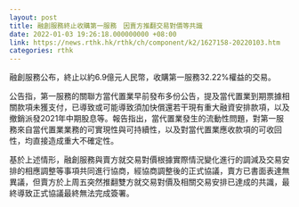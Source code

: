 ```yaml
---
layout: post
title: 融創服務終止收購第一服務　因賣方推翻交易對價等共識
date: 2022-01-03 19:26:18.000000000 +08:00
link: https://news.rthk.hk/rthk/ch/component/k2/1627158-20220103.htm
categories: rthk
---
```


融創服務公布，終止以約6.9億元人民幣，收購第一服務32.22%權益的交易。

公告指，第一服務的關聯方當代置業早前發布多份公告，提及當代置業到期票據相關款項未獲支付，已導致或可能導致須加快償還若干現有重大融資安排款項，以及撤銷派發2021年中期股息等。報告指出，當代置業發生的流動性問題，對第一服務來自當代置業業務的可實現性與可持續性，以及對當代置業應收款項的可收回性，均直接造成重大不確定性。

基於上述情形，融創服務與賣方就交易對價根據實際情況變化進行的調減及交易安排的相應調整等事項共同進行協商，經協商調整後的正式協議，賣方已書面表達無異議，但賣方於上周五突然推翻雙方就交易對價及相關交易安排已達成的共識，最終導致正式協議最終無法完成簽署。
